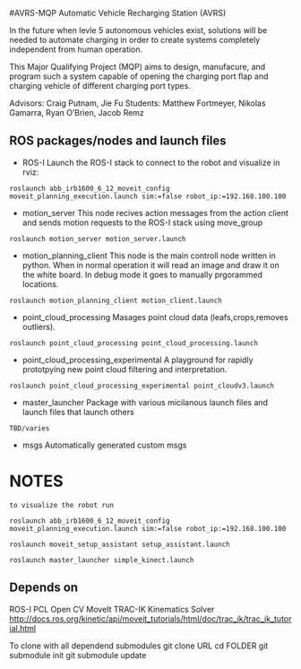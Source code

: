 #AVRS-MQP
Automatic Vehicle Recharging Station (AVRS)

In the future when levle 5 autonomous vehicles exist, solutions will be needed to automate charging in order to create systems completely independent from human operation. 

This Major Qualifying Project (MQP) aims to design, manufacure, and program such a system capable of opening the charging port flap and charging vehicle of different charging port types. 

Advisors: Craig Putnam, Jie Fu
Students: Matthew Fortmeyer, Nikolas Gamarra, Ryan O’Brien, Jacob Remz


## ROS packages/nodes and launch files

- ROS-I
Launch the ROS-I stack to connect to the robot and visualize in rviz:

```
roslaunch abb_irb1600_6_12_moveit_config moveit_planning_execution.launch sim:=false robot_ip:=192.168.100.100
```

- motion_server
This node recives action messages from the action client and sends motion requests to the ROS-I stack using move_group
```
roslaunch motion_server motion_server.launch 
```

- motion_planning_client
This node is the main controll node written in python.  When in normal operation it will read an image and draw it on the white board. In debug mode it goes to manually  prgorammed locations.

```
roslaunch motion_planning_client motion_client.launch 
```

- point_cloud_processing
Masages point cloud data (leafs,crops,removes outliers). 

```
roslaunch point_cloud_processing point_cloud_processing.launch 
```

- point_cloud_processing_experimental
A playground for rapidly prototpying new point cloud filtering and interpretation.

```
roslaunch point_cloud_processing_experimental point_cloudv3.launch 
```

- master_launcher
Package with various micilanous launch files and launch files that launch others

```
TBD/varies
```

- msgs
Automatically generated custom msgs

# NOTES
```
to visualize the robot run

roslaunch abb_irb1600_6_12_moveit_config moveit_planning_execution.launch sim:=false robot_ip:=192.168.100.100

roslaunch moveit_setup_assistant setup_assistant.launch

roslaunch master_launcher simple_kinect.launch 

```




## Depends on

ROS-I
PCL
Open CV
MoveIt
TRAC-IK Kinematics Solver
http://docs.ros.org/kinetic/api/moveit_tutorials/html/doc/trac_ik/trac_ik_tutorial.html


To clone with all dependend submodules
git clone URL
cd FOLDER
git submodule init
git submodule update





